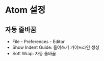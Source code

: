 # Atom 설정

## 자동 줄바꿈
- File - Preferences - Editor
- Show Indent Guide: 들여쓰기 가이드라인 생성
- Soft Wrap: 자동 줄바꿈
